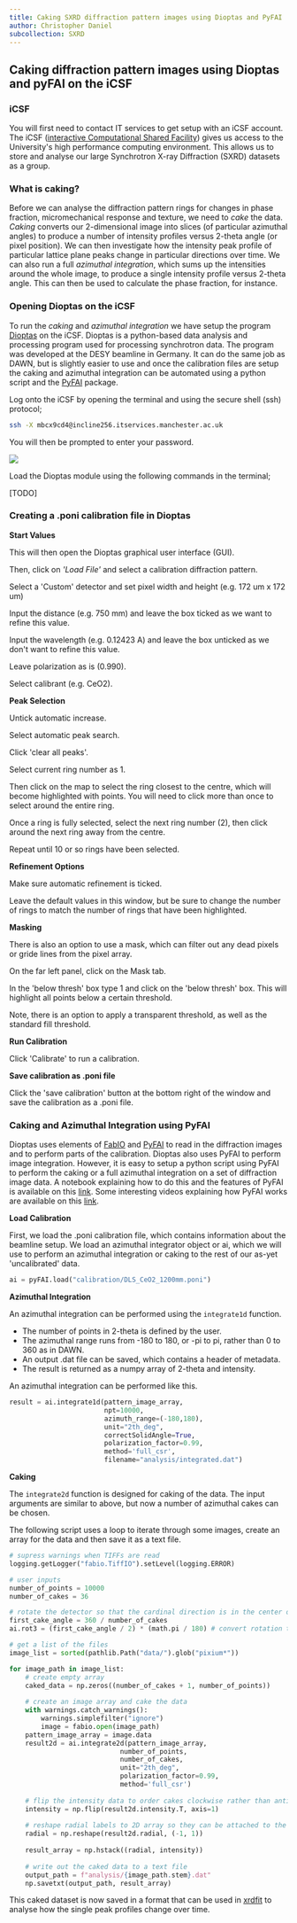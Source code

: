 ```yaml
---
title: Caking SXRD diffraction pattern images using Dioptas and PyFAI
author: Christopher Daniel
subcollection: SXRD
---
```


## Caking diffraction pattern images using Dioptas and pyFAI on the iCSF

### iCSF

You will first need to contact IT services to get setup with an iCSF account. The iCSF ([interactive Computational Shared Facility](http://ri.itservices.manchester.ac.uk/icsf/)) gives us access to the University's high performance computing environment. This allows us to store and analyse our large Synchrotron X-ray Diffraction (SXRD) datasets as a group.

### What is caking?

Before we can analyse the diffraction pattern rings for changes in phase fraction, micromechanical response and texture, we need to *cake* the data. *Caking* converts our 2-dimensional image into slices (of particular azimuthal angles) to produce a number of intensity profiles versus 2-theta angle (or pixel position). We can then investigate how the intensity peak profile of particular lattice plane peaks change in particular directions over time. We can also run a full *azimuthal integration*, which sums up the intensities around the whole image, to produce a single intensity profile versus 2-theta angle. This can then be used to calculate the phase fraction, for instance.

### Opening Dioptas on the iCSF

To run the *caking* and *azimuthal integration* we have setup the program [Dioptas](http://www.clemensprescher.com/programs/dioptas) on the iCSF. Dioptas is a python-based data analysis and processing program used for processing synchrotron data. The program was developed at the DESY beamline in Germany. It can do the same job as DAWN, but is slightly easier to use and once the calibration files are setup the caking and azimuthal integration can be automated using a python script and the [PyFAI](https://pyfai.readthedocs.io/en/latest/) package.

Log onto the iCSF by opening the terminal and using the secure shell (ssh) protocol; 

```bash
ssh -X mbcx9cd4@incline256.itservices.manchester.ac.uk
```

You will then be prompted to enter your password.

![](/wiki/assets/images/posts/DAWN_screenshot1.png)

Load the Dioptas module using the following commands in the terminal; 

[TODO]

### Creating a .poni calibration file in Dioptas

**Start Values**

This will then open the Dioptas graphical user interface (GUI).

Then, click on *'Load File'* and select a calibration diffraction pattern.

Select a 'Custom' detector and set pixel width and height (e.g. 172 um x 172 um)

Input the distance (e.g. 750 mm) and leave the box ticked as we want to refine this value.

Input the wavelength (e.g. 0.12423 A) and leave the box unticked as we don't want to refine this value.

Leave polarization as is (0.990).

Select calibrant (e.g. CeO2).

**Peak Selection**

Untick automatic increase.

Select automatic peak search.

Click 'clear all peaks'.

Select current ring number as 1.

Then click on the map to select the ring closest to the centre, which will become highlighted with points. You will need to click more than once to select around the entire ring.

Once a ring is fully selected, select the next ring number (2), then click around the next ring away from the centre.

Repeat until 10 or so rings have been selected.

**Refinement Options**

Make sure automatic refinement is ticked.

Leave the default values in this window, but be sure to change the number of rings to match the number of rings that have been highlighted.

**Masking**

There is also an option to use a mask, which can filter out any dead pixels or gride lines from the pixel array.

On the far left panel, click on the Mask tab.

In the 'below thresh' box type 1 and click on the 'below thresh' box. This will highlight all points below a certain threshold. 

Note, there is an option to apply a transparent threshold, as well as the standard fill threshold.

**Run Calibration**

Click 'Calibrate' to run a calibration.

**Save calibration as .poni file**

Click the 'save calibration' button at the bottom right of the window and save the calibration as a .poni file.

### Caking and Azimuthal Integration using PyFAI

Dioptas uses elements of [FabIO](https://pythonhosted.org/fabio/) and [PyFAI](https://pyfai.readthedocs.io/en/latest/) to read in the diffraction images and to perform parts of the calibration. Dioptas also uses PyFAI to perform image integration. However, it is easy to setup a python script using PyFAI to perform the caking or a full azimuthal integration on a set of diffraction image data. A notebook explaining how to do this and the features of PyFAI is available on this [link](https://github.com/LightForm-group/pyFAI-integration-caking). Some interesting videos explaining how PyFAI works are available on this [link](http://www.silx.org/doc/pyFAI/dev/index.html#).

**Load Calibration**

First, we load the .poni calibration file, which contains information about the beamline setup. We load an azimuthal integrator object or ai, which we will use to perform an azimuthal integration or caking to the rest of our as-yet 'uncalibrated' data.

```python
ai = pyFAI.load("calibration/DLS_CeO2_1200mm.poni")
```

**Azimuthal Integration**

An azimuthal integration can be performed using the `integrate1d` function.

* The number of points in 2-theta is defined by the user.
* The azimuthal range runs from -180 to 180, or -pi to pi, rather than 0 to 360 as in DAWN.
* An output .dat file can be saved, which contains a header of metadata. 
* The result is returned as a numpy array of 2-theta and intensity.

An azimuthal integration can be performed like this.

```python
result = ai.integrate1d(pattern_image_array,
                        npt=10000,
                        azimuth_range=(-180,180),
                        unit="2th_deg",
                        correctSolidAngle=True,
                        polarization_factor=0.99,
                        method='full_csr',
                        filename="analysis/integrated.dat")
```

**Caking**

The `integrate2d` function is designed for caking of the data. The input arguments are similar to above, but now a number of azimuthal cakes can be chosen.

The following script uses a loop to iterate through some images, create an array for the data and then save it as a text file.

```python
# supress warnings when TIFFs are read
logging.getLogger("fabio.TiffIO").setLevel(logging.ERROR)

# user inputs
number_of_points = 10000
number_of_cakes = 36

# rotate the detector so that the cardinal direction is in the center of the first cake.
first_cake_angle = 360 / number_of_cakes
ai.rot3 = (first_cake_angle / 2) * (math.pi / 180) # convert rotation to radians

# get a list of the files
image_list = sorted(pathlib.Path("data/").glob("pixium*"))

for image_path in image_list:
    # create empty array
    caked_data = np.zeros((number_of_cakes + 1, number_of_points))
    
    # create an image array and cake the data
    with warnings.catch_warnings():
        warnings.simplefilter("ignore")
        image = fabio.open(image_path)
    pattern_image_array = image.data
    result2d = ai.integrate2d(pattern_image_array,
                            number_of_points,
                            number_of_cakes,
                            unit="2th_deg",
                            polarization_factor=0.99,
                            method='full_csr')
    
    # flip the intensity data to order cakes clockwise rather than anticlockwise
    intensity = np.flip(result2d.intensity.T, axis=1)
    
    # reshape radial labels to 2D array so they can be attached to the intensity data.
    radial = np.reshape(result2d.radial, (-1, 1))
    
    result_array = np.hstack((radial, intensity))
    
    # write out the caked data to a text file
    output_path = f"analysis/{image_path.stem}.dat"
    np.savetxt(output_path, result_array)
```

This caked dataset is now saved in a format that can be used in [xrdfit](https://xrdfit.readthedocs.io/en/stable/) to analyse how the single peak profiles change over time.
